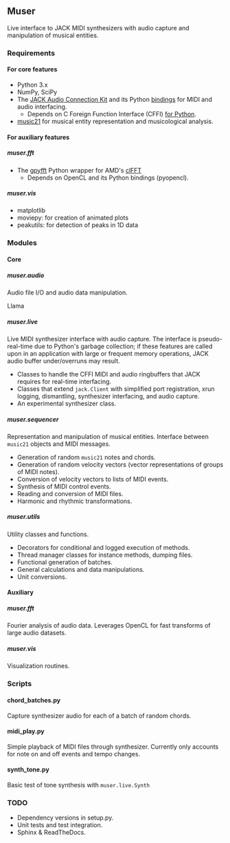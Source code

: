 ## Muser
Live interface to JACK MIDI synthesizers with audio capture and manipulation of musical entities.

### Requirements
#### For core features
- Python 3.x
- NumPy, SciPy
- The [JACK Audio Connection Kit](http://jackaudio.org/) and its Python [bindings](http://jackclient-python.readthedocs.io) for MIDI and audio interfacing.
  - Depends on C Foreign Function Interface (CFFI) [for Python](https://pypi.python.org/pypi/cffi).
- [music21](http://web.mit.edu/music21/) for musical entity representation and musicological analysis.

#### For auxiliary features
##### muser.fft
- The [gpyfft](https://github.com/geggo/gpyfft) Python wrapper for AMD's [clFFT](http://clmathlibraries.github.io/clFFT/)
  - Depends on OpenCL and its Python bindings (pyopencl).
##### muser.vis
- matplotlib
- moviepy: for creation of animated plots
- peakutils: for detection of peaks in 1D data

### Modules
#### Core
##### muser.audio
Audio file I/O and audio data manipulation.

Llama

##### muser.live
Live MIDI synthesizer interface with audio capture. The interface is pseudo-real-time due to Python's garbage collection; if these features are called upon in an application with large or frequent memory operations, JACK audio buffer under/overruns may result.
- Classes to handle the CFFI MIDI and audio ringbuffers that JACK requires for real-time interfacing.
- Classes that extend `jack.Client` with simplified port registration, xrun logging, dismantling, synthesizer interfacing, and audio capture.
- An experimental synthesizer class.

##### muser.sequencer
Representation and manipulation of musical entities. Interface between `music21` objects and MIDI messages.
- Generation of random `music21` notes and chords.
- Generation of random velocity vectors (vector representations of groups of MIDI notes).
- Conversion of velocity vectors to lists of MIDI events.
- Synthesis of MIDI control events.
- Reading and conversion of MIDI files.
- Harmonic and rhythmic transformations.

##### muser.utils
Utility classes and functions.
- Decorators for conditional and logged execution of methods.
- Thread manager classes for instance methods, dumping files.
- Functional generation of batches.
- General calculations and data manipulations.
- Unit conversions.

#### Auxiliary
##### muser.fft
Fourier analysis of audio data. Leverages OpenCL for fast transforms of large audio datasets.

##### muser.vis
Visualization routines.

### Scripts
#### chord_batches.py
Capture synthesizer audio for each of a batch of random chords.
#### midi_play.py
Simple playback of MIDI files through synthesizer. Currently only accounts for note on and off events and tempo changes.
#### synth_tone.py
Basic test of tone synthesis with `muser.live.Synth`

### TODO
- Dependency versions in setup.py.
- Unit tests and test integration.
- Sphinx & ReadTheDocs.

